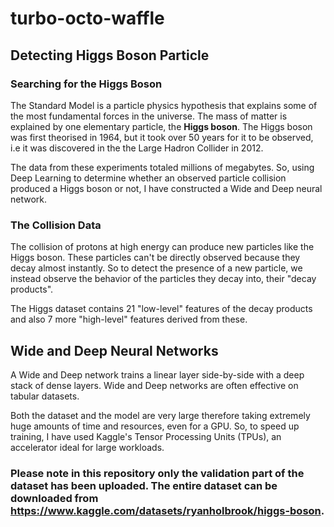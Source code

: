 # turbo-octo-waffle

## **Detecting Higgs Boson Particle**
### Searching for the Higgs Boson
The Standard Model is a particle physics hypothesis that explains some of the most fundamental forces in the universe. The mass of matter is explained by one elementary particle, the **Higgs boson**. The Higgs boson was first theorised in 1964, but it took over 50 years for it to be observed, i.e it was discovered in the the Large Hadron Collider in 2012. 

The data from these experiments totaled millions of megabytes. So, using Deep Learning to determine whether an observed particle collision produced a Higgs boson or not, I have constructed a Wide and Deep neural network.

### The Collision Data
The collision of protons at high energy can produce new particles like the Higgs boson. These particles can't be directly observed because they decay almost instantly. So to detect the presence of a new particle, we instead observe the behavior of the particles they decay into, their "decay products".

The Higgs dataset contains 21 "low-level" features of the decay products and also 7 more "high-level" features derived from these.

## Wide and Deep Neural Networks
A Wide and Deep network trains a linear layer side-by-side with a deep stack of dense layers. Wide and Deep networks are often effective on tabular datasets.

Both the dataset and the model are very large therefore taking extremely huge amounts of time and resources, even for a GPU. So, to speed up training, I have used Kaggle's Tensor Processing Units (TPUs), an accelerator ideal for large workloads.

### Please note in this repository only the validation part of the dataset has been uploaded. The entire dataset can be downloaded from https://www.kaggle.com/datasets/ryanholbrook/higgs-boson.

